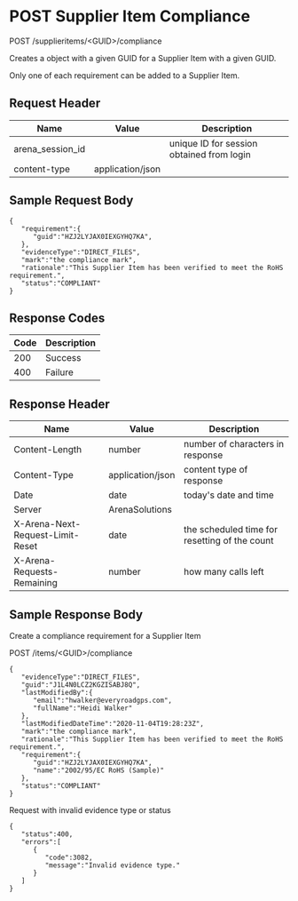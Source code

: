 # POST Supplier Item Compliance


POST /supplieritems/&lt;GUID&gt;/compliance

Creates a  object with a given GUID  for a Supplier Item with a given GUID.

Only one of each requirement can be added to a Supplier Item.

## Request Header

| Name<br> | Value<br> | Description<br> |
|  --- |  --- |  --- | 
| arena_session_id<br> |   | unique ID for session obtained from login<br> |
| content\-type<br> | application/json<br> |   |

## Sample Request Body
```
{  
   "requirement":{  
      "guid":"HZJ2LYJAX0IEXGYHQ7KA",
   },
   "evidenceType":"DIRECT_FILES",
   "mark":"the compliance mark",
   "rationale":"This Supplier Item has been verified to meet the RoHS requirement.",
   "status":"COMPLIANT"
}
```
## Response Codes

| Code<br> | Description<br> |
|  --- |  --- | 
| 200<br> | Success<br> |
| 400<br> | Failure<br> |

## Response Header

| Name<br> | Value<br> | Description<br> |
|  --- |  --- |  --- | 
| Content\-Length<br> | number<br> | number of characters in response<br> |
| Content\-Type<br> | application/json<br> | content type of response<br> |
| Date<br> | date<br> | today's date and time<br> |
| Server<br> | ArenaSolutions<br> |   |
| X\-Arena\-Next\-Request\-Limit\-Reset<br> | date<br> | the scheduled time for resetting of the count<br> |
| X\-Arena\-Requests\-Remaining<br> | number<br> | how many calls left<br> |

## Sample Response Body
Create a compliance requirement for a Supplier Item



POST /items/&lt;GUID&gt;/compliance

```
{  
   "evidenceType":"DIRECT_FILES",
   "guid":"J1L4N0LCZ2KGZISABJ8Q",
   "lastModifiedBy":{  
      "email":"hwalker@everyroadgps.com",
      "fullName":"Heidi Walker"
   },
   "lastModifiedDateTime":"2020-11-04T19:28:23Z",
   "mark":"the compliance mark",
   "rationale":"This Supplier Item has been verified to meet the RoHS requirement.",
   "requirement":{  
      "guid":"HZJ2LYJAX0IEXGYHQ7KA",
      "name":"2002/95/EC RoHS (Sample)"
   },
   "status":"COMPLIANT"
}
```
Request with invalid evidence type or status

```
{  
   "status":400,
   "errors":[  
      {  
         "code":3082,
         "message":"Invalid evidence type."
      }
   ]
}
```
